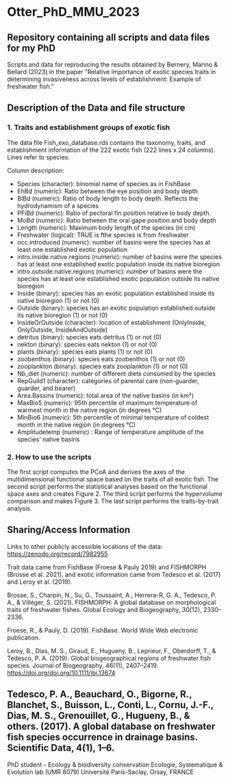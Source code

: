 # Otter_PhD_MMU_2023
Repository containing all scripts and data files for my PhD
---

Scripts and data for reproducing the results obtained by Bernery, Marino & Bellard (2023) in the paper "Relative importance of exotic species traits in determining invasiveness across levels of establishment: Example of freshwater fish."

## Description of the Data and file structure

### 1. Traits and establishment groups of exotic fish

The data file Fish_exo_database.rds contains the taxonomy, traits, and establishment information of the 222 exotic fish (222 lines x 24 columns).
Lines refer to species.

Column description:
- Species (character): binomial name of species as in FishBase
- EhBd (numeric): Ratio between the eye position and body depth
- BlBd (numeric): Ratio of body length to body depth. Reflects the hydrodynamism of a species                 
- PFiBd (numeric): Ratio of pectoral fin position relative to body depth.
- MoBd (numeric): Ratio between the oral gape position and body depth
- Length (numeric): Maximum body length of the species (in cm)
- Freshwater (logical): TRUE is fthe species is from freshwater
- occ.introduced (numeric): number of basins were the species has at least one established exotic population
- intro.inside.native.regions (numeric): number of basins were the species has at least one established exotic population inside its native bioregion
- intro.outside.native.regions (numeric): number of basins were the species has at least one established exotic population outside its native bioregion
- Inside (binary): species has an exotic population established inside its native bioregion (1) or not (0)
- Outside (binary): species has an exotic population established outside its native bioregion (1) or not (0)
- InsideOrOutside (character): location of establishment (OnlyInside, OnlyOutside, InsideAndOutside)
- detritus (binary): species eats detritus (1) or not (0)
- nekton (binary): species eats nekton (1) or not (0)
- plants (binary): species eats plants (1) or not (0)
- zoobenthos (binary): species eats zoobenthos (1) or not (0)
- zooplankton (binary): species eats zooplankton (1) or not (0)
- Nb_diet (numeric): number of different diets consumed by the species
- RepGuild1 (character): categories of parental care (non-guarder, guarder, and bearer)
- Area.Bassins (numeric): total area of the native basins (in km²)
- MaxBio5 (numeric): 95th percentile of maximum temperature of warmest month in the native region (in degrees °C)
- MinBio6 (numeric): 5th percentile of minimal temperature of coldest month in the native region (in degrees °C)
- Amplitudetemp (numeric) : Range of temperature amplitude of the species’ native basins


### 2. How to use the scripts

The first script computes the PCoA and derives the axes of the multidimensional functional space based on the traits of all exotic fish. The second script performs the statistical analyses based on the functional space axes and creates Figure 2. The third script performs the hypervolume comparison and makes Figure 3. The last script performs the traits-by-trait analysis.

## Sharing/Access Information

Links to other publicly accessible locations of the data: https://zenodo.org/record/7982955

Trait data came from FishBase (Froese & Pauly 2019) and FISHMORPH (Brosse et al. 2021), and exotic information came from Tedesco et al. (2017) and Leroy et al. (2019). 

Brosse, S., Charpin, N., Su, G., Toussaint, A., Herrera-R, G. A., Tedesco, P. A., & Villéger, S. (2021). FISHMORPH: A global database on morphological traits of freshwater fishes. Global Ecology and Biogeography, 30(12), 2330–2336. 

Froese, R., & Pauly, D. (2019). FishBase. World Wide Web electronic publication.

Leroy, B., Dias, M. S., Giraud, E., Hugueny, B., Leprieur, F., Oberdorff, T., & Tedesco, P. A. (2019). Global biogeographical regions of freshwater fish species. Journal of Biogeography, 46(11), 2407–2419. https://doi.org/doi.org/10.1111/jbi.13674

Tedesco, P. A., Beauchard, O., Bigorne, R., Blanchet, S., Buisson, L., Conti, L., Cornu, J.-F., Dias, M. S., Grenouillet, G., Hugueny, B., & others. (2017). A global database on freshwater fish species occurrence in drainage basins. Scientific Data, 4(1), 1–6.
-- 
PhD student - Ecology & biodiversity conservation
Ecologie, Systematique & Evolution lab (UMR 8079)
Université Paris-Saclay, Orsay, FRANCE
